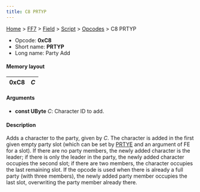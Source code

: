```yaml
---
title: C8 PRTYP
---
```


[Home](/ff7-flat-wiki/Main%20Page.md) > [FF7](/ff7-flat-wiki/FF7.md) > [Field](/ff7-flat-wiki/FF7/Field.md) > [Script](/ff7-flat-wiki/FF7/Field/Script.md) > [Opcodes](/ff7-flat-wiki/FF7/Field/Script/Opcodes.md) > C8 PRTYP

-   Opcode: **0xC8**
-   Short name: **PRTYP**
-   Long name: Party Add

#### Memory layout

| 0xC8 | *C* |
|------|-----|

#### Arguments

-   **const UByte** *C*: Character ID to add.

#### Description

Adds a character to the party, given by *C*. The character is added in
the first given empty party slot (which can be set by [PRTYE][] and an
argument of FE for a slot). If there are no party members, the newly
added character is the leader; if there is only the leader in the party,
the newly added character occupies the second slot; if there are two
members, the character occupies the last remaining slot. If the opcode
is used when there is already a full party (with three members), the
newly added party member occupies the last slot, overwriting the party
member already there.

  [PRTYE]: /ff7-flat-wiki/FF7/Field/Script/Opcodes/CA%20PRTYE.md "wikilink"

